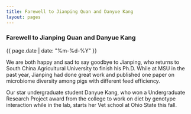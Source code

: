 ```yaml
---
title: Farewell to Jianping Quan and Danyue Kang
layout: pages
---
```


### Farewell to Jianping Quan and Danyue Kang

{{ page.date | date: "%m-%d-%Y" }}

We are both happy and sad to say goodbye to Jianping, who returns to South China Agricultural University to finish his Ph.D. While at MSU in the past year, Jianping had done great work and published one paper on microbiome diversity among pigs with different feed efficiency.

Our star undergraduate student Danyue Kang, who won a Undergraduate Research Project award from the college to work on diet by genotype interaction while in the lab, starts her Vet school at Ohio State this fall. 

